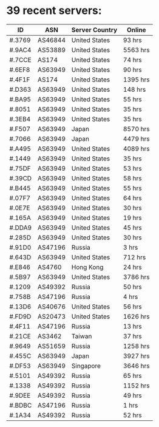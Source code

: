 # 39 recent servers:

| ID | ASN | Server Country | Online |
| ------ | ------ | ------ | ------ |
| #.3769 | AS46844 | United States | 93 hrs |
| #.9AC4 | AS53889 | United States | 5563 hrs |
| #.7CCE | AS174 | United States | 74 hrs |
| #.6EF8 | AS63949 | United States | 90 hrs |
| #.4F1F | AS174 | United States | 1395 hrs |
| #.D363 | AS63949 | United States | 148 hrs |
| #.BA95 | AS63949 | United States | 55 hrs |
| #.8051 | AS63949 | United States | 35 hrs |
| #.3EB4 | AS63949 | United States | 35 hrs |
| #.F507 | AS63949 | Japan | 8570 hrs |
| #.7066 | AS63949 | Japan | 4479 hrs |
| #.A495 | AS63949 | United States | 4089 hrs |
| #.1449 | AS63949 | United States | 35 hrs |
| #.75DF | AS63949 | United States | 53 hrs |
| #.39CD | AS63949 | United States | 58 hrs |
| #.B445 | AS63949 | United States | 55 hrs |
| #.07F7 | AS63949 | United States | 64 hrs |
| #.0E7E | AS63949 | United States | 30 hrs |
| #.165A | AS63949 | United States | 19 hrs |
| #.DDA9 | AS63949 | United States | 45 hrs |
| #.285D | AS63949 | United States | 30 hrs |
| #.91D0 | AS47196 | Russia | 3 hrs |
| #.643D | AS63949 | United States | 712 hrs |
| #.E846 | AS4760 | Hong Kong | 24 hrs |
| #.5B97 | AS63949 | United States | 3786 hrs |
| #.1209 | AS49392 | Russia | 50 hrs |
| #.758B | AS47196 | Russia | 4 hrs |
| #.13D6 | AS40676 | United States | 56 hrs |
| #.FD9D | AS20473 | United States | 1626 hrs |
| #.4F11 | AS47196 | Russia | 13 hrs |
| #.21CE | AS3462 | Taiwan | 37 hrs |
| #.9649 | AS51659 | Russia | 1258 hrs |
| #.455C | AS63949 | Japan | 3927 hrs |
| #.DF53 | AS63949 | Singapore | 3646 hrs |
| #.5101 | AS49392 | Russia | 65 hrs |
| #.1338 | AS49392 | Russia | 1152 hrs |
| #.9DEE | AS49392 | Russia | 49 hrs |
| #.BDBC | AS47196 | Russia | 1 hrs |
| #.1A34 | AS49392 | Russia | 52 hrs |


